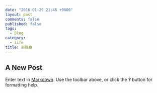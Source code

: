 ```yaml
---
date: "2016-01-29 21:46 +0800"
layout: post
comments: false
published: false
tags: 
  - Blog
category: 
  - life
title: 新篇章
---
```



## A New Post

Enter text in [Markdown](http://daringfireball.net/projects/markdown/). Use the toolbar above, or click the **?** button for formatting help.
